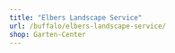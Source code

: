 ```yaml
---
title: "Elbers Landscape Service"
url: /buffalo/elbers-landscape-service/
shop: Garten-Center
---
```

